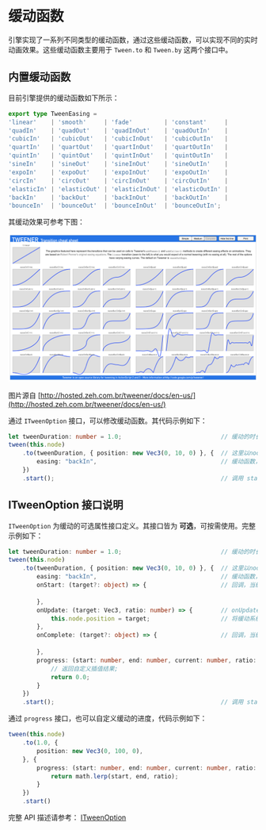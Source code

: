 # 缓动函数

引擎实现了一系列不同类型的缓动函数，通过这些缓动函数，可以实现不同的实时动画效果。这些缓动函数主要用于 `Tween.to` 和 `Tween.by` 这两个接口中。

## 内置缓动函数

目前引擎提供的缓动函数如下所示：

```ts
export type TweenEasing =
'linear'    | 'smooth'     | 'fade'         | 'constant'     |
'quadIn'    | 'quadOut'    | 'quadInOut'    | 'quadOutIn'    |
'cubicIn'   | 'cubicOut'   | 'cubicInOut'   | 'cubicOutIn'   |
'quartIn'   | 'quartOut'   | 'quartInOut'   | 'quartOutIn'   | 
'quintIn'   | 'quintOut'   | 'quintInOut'   | 'quintOutIn'   |
'sineIn'    | 'sineOut'    | 'sineInOut'    | 'sineOutIn'    |
'expoIn'    | 'expoOut'    | 'expoInOut'    | 'expoOutIn'    |
'circIn'    | 'circOut'    | 'circInOut'    | 'circOutIn'    |
'elasticIn' | 'elasticOut' | 'elasticInOut' | 'elasticOutIn' |
'backIn'    | 'backOut'    | 'backInOut'    | 'backOutIn'    |
'bounceIn'  | 'bounceOut'  | 'bounceInOut'  | 'bounceOutIn';
```

其缓动效果可参考下图：

![tweener](img/tweener.png)

图片源自 [http://hosted.zeh.com.br/tweener/docs/en-us/](http://hosted.zeh.com.br/tweener/docs/en-us/)

通过 `ITweenOption` 接口，可以修改缓动函数。其代码示例如下：

```ts
let tweenDuration: number = 1.0;                            // 缓动的时长
tween(this.node)
    .to(tweenDuration, { position: new Vec3(0, 10, 0) }, {  // 这里以node的位置信息坐标缓动的目标 
        easing: "backIn",                                   // 缓动函数，可以使用已有的，也可以传入自定义的函数。      
    })
    .start();                                               // 调用 start 方法，开启缓动
```

## ITweenOption 接口说明

`ITweenOption` 为缓动的可选属性接口定义。其接口皆为 **可选**，可按需使用。完整示例如下：

```ts
let tweenDuration: number = 1.0;                            // 缓动的时长
tween(this.node)
    .to(tweenDuration, { position: new Vec3(0, 10, 0) }, {  // 这里以node的位置信息坐标缓动的目标 
        easing: "backIn",                                   // 缓动函数，可以使用已有的，也可以传入自定义的函数。      
        onStart: (target?: object) => {                     // 回调，当缓动动作启动时触发。

        },
        onUpdate: (target: Vec3, ratio: number) => {        // onUpdate 接受当前缓动的进度
            this.node.position = target;                    // 将缓动系统计算出的结果赋予 node 的位置
        },
        onComplete: (target?: object) => {                  // 回调，当缓动动作更新时触发。

        },
        progress: (start: number, end: number, current: number, ratio: number): number => {
            // 返回自定义插值结果;
            return 0.0;
        }
    })
    .start();                                               // 调用 start 方法，开启缓动
```

通过 `progress` 接口，也可以自定义缓动的进度，代码示例如下：

```ts
tween(this.node)
    .to(1.0, {
        position: new Vec3(0, 100, 0),
    }, {
        progress: (start: number, end: number, current: number, ratio: number): number => {
            return math.lerp(start, end, ratio);
        }
    })
    .start()
```

完整 API 描述请参考： [ITweenOption](__APIDOC__/zh/#/docs/3.4/zh/tween/Interface/ITweenOption)
